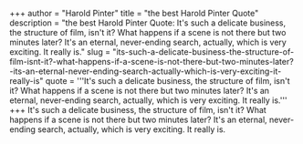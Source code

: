 +++
author = "Harold Pinter"
title = "the best Harold Pinter Quote"
description = "the best Harold Pinter Quote: It's such a delicate business, the structure of film, isn't it? What happens if a scene is not there but two minutes later? It's an eternal, never-ending search, actually, which is very exciting. It really is."
slug = "its-such-a-delicate-business-the-structure-of-film-isnt-it?-what-happens-if-a-scene-is-not-there-but-two-minutes-later?-its-an-eternal-never-ending-search-actually-which-is-very-exciting-it-really-is"
quote = '''It's such a delicate business, the structure of film, isn't it? What happens if a scene is not there but two minutes later? It's an eternal, never-ending search, actually, which is very exciting. It really is.'''
+++
It's such a delicate business, the structure of film, isn't it? What happens if a scene is not there but two minutes later? It's an eternal, never-ending search, actually, which is very exciting. It really is.
